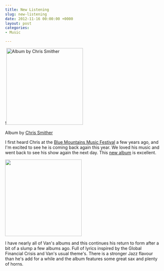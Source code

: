 ```yaml
---
title: New Listening
slug: new-listening
date: 2012-11-16 00:00:00 +0000
layout: post
categories: 
- Music

---
```

!<img src="assets/images/2014/02/701237204727.jpg" alt="Album by Chris Smither" width="250" height="" border="" align="" />

Album by [Chris Smither][smither]

I first heard Chris at the [Blue Mountains Music Festival][bmff] a few years ago, and I'm excited to see he is coming back again this year. We loved his music and went back to see his show again the next day. This [new album][smither 2] is excellent.

<img src="assets/images/2014/02/BorntosingnoplanbVM.jpg" alt="" width="250" height="" border="" align="" />

I have nearly all of Van's albums and this continues his return to form after a bit of a slump a few albums ago. Full of lyrics inspired by the Global Financial Crisis and Van's usual&#xa0;theme's. There is a stronger Jazz flavour than he's add for a while&#xa0;and the album features some great sax and plenty of horns.

[bmff]: http://www.bmff.org.au/performers
[smither]: http://smither.com/
[smither 2]: http://smither.com/music/hundred-dollar-valentine-2012/
